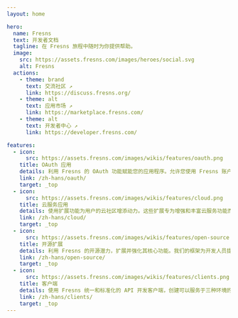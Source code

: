 ```yaml
---
layout: home

hero:
  name: Fresns
  text: 开发者文档
  tagline: 在 Fresns 旅程中随时为你提供帮助。
  image:
    src: https://assets.fresns.com/images/heroes/social.svg
    alt: Fresns
  actions:
    - theme: brand
      text: 交流社区 ↗
      link: https://discuss.fresns.org/
    - theme: alt
      text: 应用市场 ↗
      link: https://marketplace.fresns.com/
    - theme: alt
      text: 开发者中心 ↗
      link: https://developer.fresns.com/

features:
  - icon: 
      src: https://assets.fresns.com/images/wikis/features/oauth.png
    title: OAuth 应用
    details: 利用 Fresns 的 OAuth 功能赋能您的应用程序。允许您使用 Fresns 账户登录，简化认证流程，加强跨平台连通性。
    link: /zh-hans/oauth/
    target: _top
  - icon: 
      src: https://assets.fresns.com/images/wikis/features/cloud.png
    title: 云服务应用
    details: 使用扩展功能为用户的云社区增添动力。这些扩展专为增强和丰富云服务功能而设计，让您可以在此基础上自由地发挥心中所想。
    link: /zh-hans/cloud/
    target: _top
  - icon: 
      src: https://assets.fresns.com/images/wikis/features/open-source.png
    title: 开源扩展
    details: 利用 Fresns 的开源潜力，扩展并强化其核心功能。我们的框架为开发人员提供了增强社区体验和添加个性化功能的灵活性。
    link: /zh-hans/open-source/
    target: _top
  - icon: 
      src: https://assets.fresns.com/images/wikis/features/clients.png
    title: 客户端
    details: 使用 Fresns 统一和标准化的 API 开发客户端，创建可以服务于三种环境的应用程序，只需一次开发努力，确保兼容性和效率。
    link: /zh-hans/clients/
    target: _top
---
```

